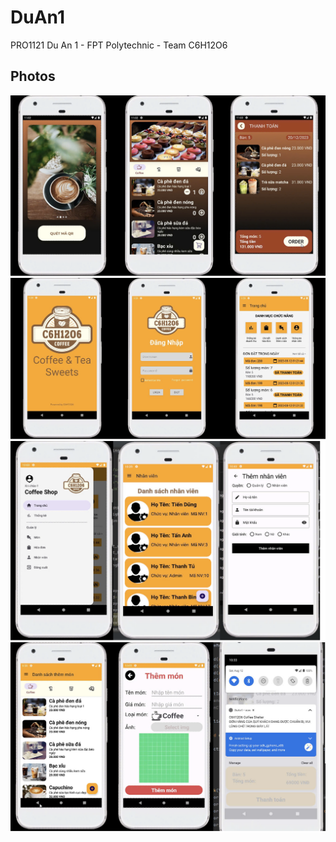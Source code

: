 # DuAn1
PRO1121 Du An 1 - FPT Polytechnic - Team C6H12O6 
## Photos
![Preview](mf1.png)
![Preview](mf2.png)
![Preview](mf3.png)
![Preview](mf4.png)
